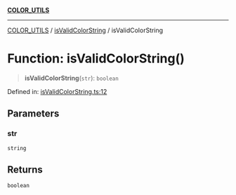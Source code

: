 [**COLOR_UTILS**](../../README.md)

***

[COLOR_UTILS](../../README.md) / [isValidColorString](../README.md) / isValidColorString

# Function: isValidColorString()

> **isValidColorString**(`str`): `boolean`

Defined in: [isValidColorString.ts:12](https://github.com/dailker/everyutil/blob/2a1290e25c1270a5e1af64099b97f8d5fc086e59/src/color/isValidColorString.ts#L12)

## Parameters

### str

`string`

## Returns

`boolean`
